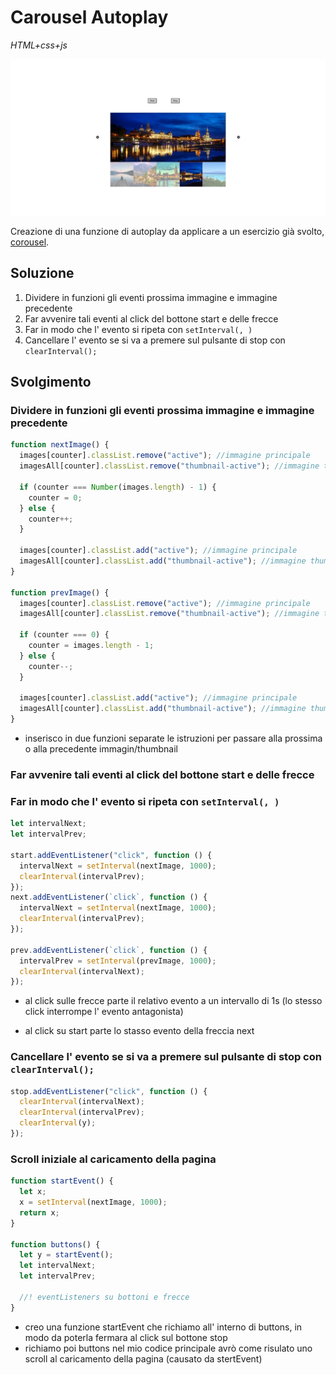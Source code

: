 # Carousel Autoplay

_HTML+css+js_

![Thumbnail](/readme-img/img-1.jpeg/)

Creazione di una funzione di autoplay da applicare a un esercizio già svolto, [corousel](https://github.com/CaldatoLuca/js-array-carousel).

## Soluzione

1. Dividere in funzioni gli eventi prossima immagine e immagine precedente
2. Far avvenire tali eventi al click del bottone start e delle frecce
3. Far in modo che l' evento si ripeta con `setInterval(, )`
4. Cancellare l' evento se si va a premere sul pulsante di stop con `clearInterval();`

## Svolgimento

### Dividere in funzioni gli eventi prossima immagine e immagine precedente

```js
function nextImage() {
  images[counter].classList.remove("active"); //immagine principale
  imagesAll[counter].classList.remove("thumbnail-active"); //immagine thumbnail

  if (counter === Number(images.length) - 1) {
    counter = 0;
  } else {
    counter++;
  }

  images[counter].classList.add("active"); //immagine principale
  imagesAll[counter].classList.add("thumbnail-active"); //immagine thumbnail
}

function prevImage() {
  images[counter].classList.remove("active"); //immagine principale
  imagesAll[counter].classList.remove("thumbnail-active"); //immagine thumbnail

  if (counter === 0) {
    counter = images.length - 1;
  } else {
    counter--;
  }

  images[counter].classList.add("active"); //immagine principale
  imagesAll[counter].classList.add("thumbnail-active"); //immagine thumbnail
}
```

- inserisco in due funzioni separate le istruzioni per passare alla prossima o alla precedente immagin/thumbnail

### Far avvenire tali eventi al click del bottone start e delle frecce

### Far in modo che l' evento si ripeta con `setInterval(, )`

```js
let intervalNext;
let intervalPrev;

start.addEventListener("click", function () {
  intervalNext = setInterval(nextImage, 1000);
  clearInterval(intervalPrev);
});
next.addEventListener(`click`, function () {
  intervalNext = setInterval(nextImage, 1000);
  clearInterval(intervalPrev);
});

prev.addEventListener(`click`, function () {
  intervalPrev = setInterval(prevImage, 1000);
  clearInterval(intervalNext);
});
```

- al click sulle frecce parte il relativo evento a un intervallo di 1s (lo stesso click interrompe l' evento antagonista)

- al click su start parte lo stasso evento della freccia next

### Cancellare l' evento se si va a premere sul pulsante di stop con `clearInterval();`

```js
stop.addEventListener("click", function () {
  clearInterval(intervalNext);
  clearInterval(intervalPrev);
  clearInterval(y);
});
```

### Scroll iniziale al caricamento della pagina

```js
function startEvent() {
  let x;
  x = setInterval(nextImage, 1000);
  return x;
}

function buttons() {
  let y = startEvent();
  let intervalNext;
  let intervalPrev;

  //! eventListeners su bottoni e frecce
}
```

- creo una funzione startEvent che richiamo all' interno di buttons, in modo da poterla fermara al click sul bottone stop
- richiamo poi buttons nel mio codice principale avrò come risulato uno scroll al caricamento della pagina (causato da stertEvent)
